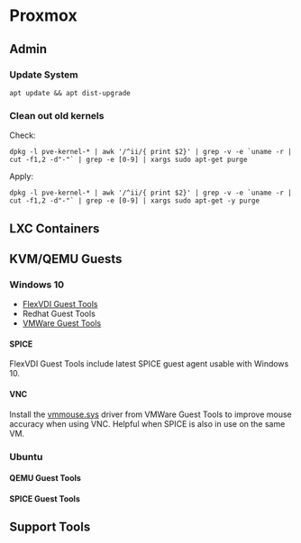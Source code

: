 # Proxmox

## Admin

### Update System

```
apt update && apt dist-upgrade
```

### Clean out old kernels
Check:

```
dpkg -l pve-kernel-* | awk '/^ii/{ print $2}' | grep -v -e `uname -r | cut -f1,2 -d"-"` | grep -e [0-9] | xargs sudo apt-get purge
```


Apply:

```
dpkg -l pve-kernel-* | awk '/^ii/{ print $2}' | grep -v -e `uname -r | cut -f1,2 -d"-"` | grep -e [0-9] | xargs sudo apt-get -y purge
```

## LXC Containers

## KVM/QEMU Guests

### Windows 10


* [FlexVDI Guest Tools][ref_gt_flexvdi]
* Redhat Guest Tools
* [VMWare Guest Tools][ref_gt_vwware]


#### SPICE

FlexVDI Guest Tools include latest SPICE guest agent usable with Windows 10.

#### VNC

Install the [vmmouse.sys][ref_vmmouse] driver from VMWare Guest Tools to improve mouse accuracy when using VNC. Helpful when SPICE is also in use on the same VM.



### Ubuntu

#### QEMU Guest Tools

#### SPICE Guest Tools

## Support Tools

[ref_gt_flexvdi]: http://depot.flexvdi.com/guest-tools/
[ref_gt_vwware]: https://packages.vmware.com/tools/esx/latest/windows/index.html
[ref_vmmouse]: http://pve-devel.pve.proxmox.narkive.com/LL6pc4iu/vmmouse-is-working-on-windows-too